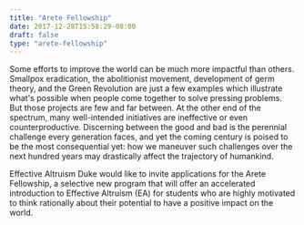 ```yaml
---
title: "Arete Fellowship"
date: 2017-12-28T15:58:29-08:00
draft: false
type: "arete-fellowship"
---
```


Some efforts to improve the world can be much more impactful than others. Smallpox eradication, the abolitionist movement, development of germ theory, and the Green Revolution are just a few examples which illustrate what's possible when people come together to solve pressing problems. But those projects are few and far between. At the other end of the spectrum, many well-intended initiatives are ineffective or even counterproductive. Discerning between the good and bad is the perennial challenge every generation faces, and yet the coming century is poised to be the most consequential yet: how we maneuver such challenges over the next hundred years may drastically affect the trajectory of humankind.

Effective Altruism Duke would like to invite applications for the Arete Fellowship, a selective new program that will offer an accelerated introduction to Effective Altruism (EA) for students who are highly motivated to think rationally about their potential to have a positive impact on the world. 

